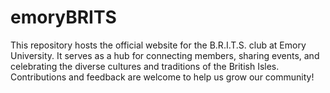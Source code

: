 # emoryBRITS
This repository hosts the official website for the B.R.I.T.S. club at Emory University. It serves as a hub for connecting members, sharing events, and celebrating the diverse cultures and traditions of the British Isles. Contributions and feedback are welcome to help us grow our community!
